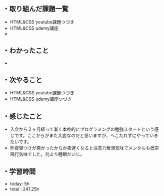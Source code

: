 ## ・取り組んだ課題一覧
- HTML&CSS youtube課題つづき
- HTML&CSS udemy講座
- 
## ・わかったこと
- 


## ・次やること
-  HTML&CSS youtube課題つづき
- HTML&CSS udemy講座つづき


## ・感じたこと
- 入会から２ヶ月経って漸く本格的にプログラミングの勉強スタートという感じです。ここからがまた大変なのだと思いますが、へこたれずにやっていきたいです。
- 昨夜寝つきが悪かったからか夜遅くなると注意力散漫気味でメンタルも低空飛行気味でした。何より睡眠だいじ。

## ・学習時間
- today:   5h
- total  : 241.25h